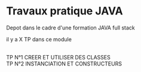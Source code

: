 
<h1> Travaux pratique JAVA </h1>

<p>
Depot dans le cadre d'une formation JAVA full stack <br>

il y a X TP dans ce module<br>

<br>
TP N°1 CREER ET UTILISER DES CLASSES <br>
TP N°2 INSTANCIATION ET CONSTRUCTEURS <br>
 <br>

</p>
